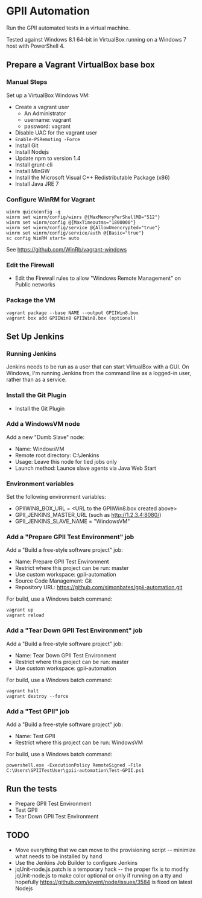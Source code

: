 GPII Automation
===============

Run the GPII automated tests in a virtual machine.

Tested against Windows 8.1 64-bit in VirtualBox running on a Windows 7 host with PowerShell 4.

Prepare a Vagrant VirtualBox base box
-------------------------------------

### Manual Steps

Set up a VirtualBox Windows VM:

* Create a vagrant user
  * An Administrator
  * username: vagrant
  * password: vagrant
* Disable UAC for the vagrant user
* `Enable-PSRemoting -Force`
* Install Git
* Install Nodejs
* Update npm to version 1.4
* Install grunt-cli
* Install MinGW
* Install the Microsoft Visual C++ Redistributable Package (x86)
* Install Java JRE 7

### Configure WinRM for Vagrant

```
winrm quickconfig -q
winrm set winrm/config/winrs @{MaxMemoryPerShellMB="512"}
winrm set winrm/config @{MaxTimeoutms="1800000"}
winrm set winrm/config/service @{AllowUnencrypted="true"}
winrm set winrm/config/service/auth @{Basic="true"}
sc config WinRM start= auto
```

See https://github.com/WinRb/vagrant-windows

### Edit the Firewall

* Edit the Firewall rules to allow "Windows Remote Management" on Public networks

### Package the VM

```
vagrant package --base NAME --output GPIIWin8.box
vagrant box add GPIIWin8 GPIIWin8.box (optional)
```

Set Up Jenkins
--------------

### Running Jenkins

Jenkins needs to be run as a user that can start VirtualBox with a GUI. On Windows, I'm running Jenkins from the command line as a logged-in user, rather than as a service.

### Install the Git Plugin

* Install the Git Plugin

### Add a WindowsVM node

Add a new "Dumb Slave" node:

* Name: WindowsVM
* Remote root directory: C:\Jenkins
* Usage: Leave this node for tied jobs only
* Launch method: Launce slave agents via Java Web Start

### Environment variables

Set the following environment variables:

* GPIIWIN8_BOX_URL = \<URL to the GPIIWin8.box created above\>
* GPII_JENKINS_MASTER_URL (such as http://1.2.3.4:8080/)
* GPII_JENKINS_SLAVE_NAME = "WindowsVM"

### Add a "Prepare GPII Test Environment" job

Add a "Build a free-style software project" job:

* Name: Prepare GPII Test Environment
* Restrict where this project can be run: master
* Use custom workspace: gpii-automation
* Source Code Management: Git
* Repository URL: https://github.com/simonbates/gpii-automation.git

For build, use a Windows batch command:

```
vagrant up
vagrant reload
```

### Add a "Tear Down GPII Test Environment" job

Add a "Build a free-style software project" job:

* Name: Tear Down GPII Test Environment
* Restrict where this project can be run: master
* Use custom workspace: gpii-automation

For build, use a Windows batch command:

```
vagrant halt
vagrant destroy --force
```

### Add a "Test GPII" job

Add a "Build a free-style software project" job:

* Name: Test GPII
* Restrict where this project can be run: WindowsVM

For build, use a Windows batch command:

```
powershell.exe -ExecutionPolicy RemoteSigned -File C:\Users\GPIITestUser\gpii-automation\Test-GPII.ps1
```

Run the tests
-------------

* Prepare GPII Test Environment
* Test GPII
* Tear Down GPII Test Environment

TODO
----

* Move everything that we can move to the provisioning script -- minimize what needs to be installed by hand
* Use the Jenkins Job Builder to configure Jenkins
* jqUnit-node.js.patch is a temporary hack -- the proper fix is to modify jqUnit-node.js to make color optional or only if running on a tty and hopefully https://github.com/joyent/node/issues/3584 is fixed on latest Nodejs
